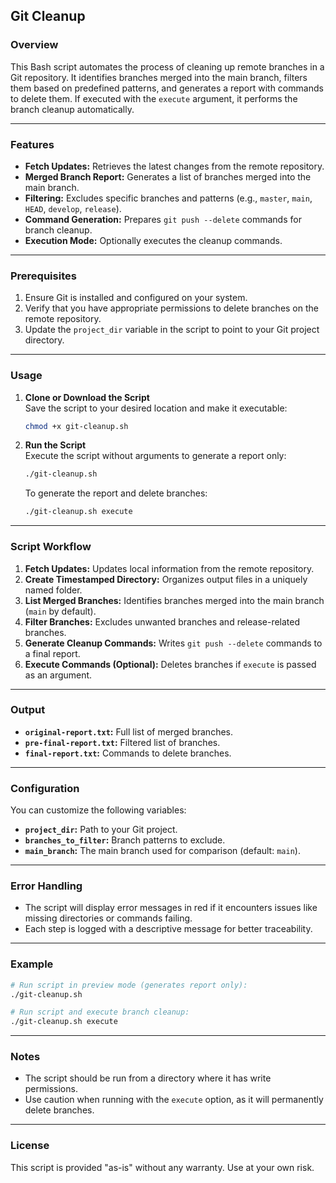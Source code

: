 ## Git Cleanup

### Overview
This Bash script automates the process of cleaning up remote branches in a Git repository. It identifies branches merged into the main branch, filters them based on predefined patterns, and generates a report with commands to delete them. If executed with the `execute` argument, it performs the branch cleanup automatically.

---

### Features
- **Fetch Updates:** Retrieves the latest changes from the remote repository.
- **Merged Branch Report:** Generates a list of branches merged into the main branch.
- **Filtering:** Excludes specific branches and patterns (e.g., `master`, `main`, `HEAD`, `develop`, `release`).
- **Command Generation:** Prepares `git push --delete` commands for branch cleanup.
- **Execution Mode:** Optionally executes the cleanup commands.

---

### Prerequisites
1. Ensure Git is installed and configured on your system.
2. Verify that you have appropriate permissions to delete branches on the remote repository.
3. Update the `project_dir` variable in the script to point to your Git project directory.

---

### Usage
1. **Clone or Download the Script**  
   Save the script to your desired location and make it executable:
   ```bash
   chmod +x git-cleanup.sh
   ```

2. **Run the Script**  
   Execute the script without arguments to generate a report only:
   ```bash
   ./git-cleanup.sh
   ```

   To generate the report and delete branches:
   ```bash
   ./git-cleanup.sh execute
   ```

---

### Script Workflow
1. **Fetch Updates:** Updates local information from the remote repository.
2. **Create Timestamped Directory:** Organizes output files in a uniquely named folder.
3. **List Merged Branches:** Identifies branches merged into the main branch (`main` by default).
4. **Filter Branches:** Excludes unwanted branches and release-related branches.
5. **Generate Cleanup Commands:** Writes `git push --delete` commands to a final report.
6. **Execute Commands (Optional):** Deletes branches if `execute` is passed as an argument.

---

### Output
- **`original-report.txt`:** Full list of merged branches.
- **`pre-final-report.txt`:** Filtered list of branches.
- **`final-report.txt`:** Commands to delete branches.

---

### Configuration
You can customize the following variables:
- **`project_dir`:** Path to your Git project.
- **`branches_to_filter`:** Branch patterns to exclude.
- **`main_branch`:** The main branch used for comparison (default: `main`).

---

### Error Handling
- The script will display error messages in red if it encounters issues like missing directories or commands failing.
- Each step is logged with a descriptive message for better traceability.

---

### Example
```bash
# Run script in preview mode (generates report only):
./git-cleanup.sh

# Run script and execute branch cleanup:
./git-cleanup.sh execute
```

---

### Notes
- The script should be run from a directory where it has write permissions.
- Use caution when running with the `execute` option, as it will permanently delete branches.

---

### License
This script is provided "as-is" without any warranty. Use at your own risk.
